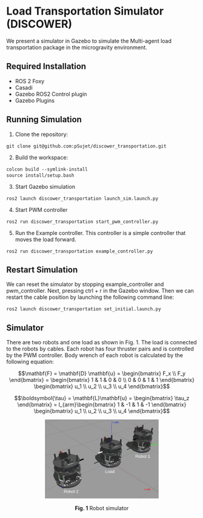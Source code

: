 # Load Transportation Simulator (DISCOWER)
We present a simulator in Gazebo to simulate the Multi-agent load transportation package in the microgravity environment. 

## Required Installation
- ROS 2 Foxy
- Casadi
- Gazebo ROS2 Control plugin
- Gazebo Plugins

## Running Simulation
1. Clone the repository:
```
git clone git@github.com:pSujet/discower_transportation.git
```
2. Build the workspace:
```
colcon build --symlink-install
source install/setup.bash 
```
3. Start Gazebo simulation
```
ros2 launch discower_transportation launch_sim.launch.py 
```
4. Start PWM controller
```
ros2 run discower_transportation start_pwm_controller.py 
```
5. Run the Example controller.
This controller is a simple controller that moves the load forward.

```
ros2 run discower_transportation example_controller.py 
```
## Restart Simulation
We can reset the simulator by stopping example_controller and pwm_controller. Next, pressing ctrl + r in the Gazebo window. Then we can restart the cable position by launching the following command line:
```
ros2 launch discower_transportation set_initial.launch.py 
```

## Simulator
There are two robots and one load as shown in Fig. 1. The load is connected to the robots by cables. Each robot has four thruster pairs and is controlled by the PWM controller. Body wrench of each robot is calculated by the following equation:
```math
\mathbf{F} = \mathbf{D} \mathbf{u} =
\begin{bmatrix}
    F_x \\ F_y 
\end{bmatrix} = 
\begin{bmatrix}
1 & 1 & 0 & 0 \\
0 & 0 & 1 & 1
\end{bmatrix}
\begin{bmatrix}
u_1 \\ u_2 \\ u_3 \\ u_4
\end{bmatrix}
```

```math
\boldsymbol{\tau} = \mathbf{L}\mathbf{u} =
\begin{bmatrix}
    \tau_z
\end{bmatrix} = 
l_{arm}\begin{bmatrix}
1 & -1 & 1 & -1
\end{bmatrix}
\begin{bmatrix}
u_1 \\ u_2 \\ u_3 \\ u_4
\end{bmatrix}
```
<div align="center">
<img src="fig/simulator.png" width="300">

**Fig. 1** Robot simulator
</div>



